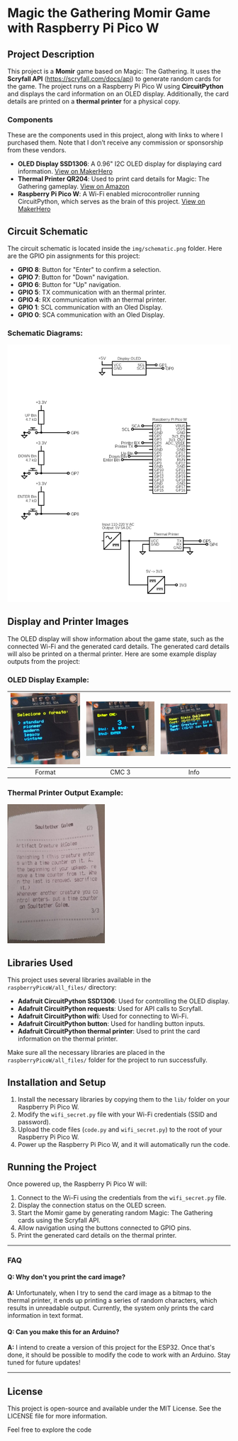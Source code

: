 # Magic the Gathering Momir Game with Raspberry Pi Pico W

## Project Description

This project is a **Momir** game based on Magic: The Gathering. It uses the **Scryfall API** (https://scryfall.com/docs/api) to generate random cards for the game. The project runs on a Raspberry Pi Pico W using **CircuitPython** and displays the card information on an OLED display. Additionally, the card details are printed on a **thermal printer** for a physical copy.

### Components
These are the components used in this project, along with links to where I purchased them. Note that I don’t receive any commission or sponsorship from these vendors.

- **OLED Display SSD1306**: A 0.96" I2C OLED display for displaying card information. [View on MakerHero](https://www.makerhero.com/produto/display-oled-0-96-i2c-azul-amarelo/)
- **Thermal Printer QR204**: Used to print card details for Magic: The Gathering gameplay. [View on Amazon](https://www.amazon.com.br/Impressora-Embutidos-Interface-Impressão-Velocidade/dp/B09SLRYVLX?dib=eyJ2IjoiMSJ9.v9BuBsMk-0-AU80VuPvVn1eoEbpjG6LP8RDwXBchbr3NeuiZkpJWYj_lmojVrWmkfNVzwoE22miVnqXa2Am-A0-LzW932i98gh0SnY_r24U.Ka7JJ24gz-jwe431e5LSB-87YlXlQs8-xkN9nf6Wmmo&dib_tag=se&keywords=qr204&qid=1731605326&sr=8-1&ufe=app_do%3Aamzn1.fos.4bb5663b-6f7d-4772-84fa-7c7f565ec65b&th=1)
- **Raspberry Pi Pico W**: A Wi-Fi enabled microcontroller running CircuitPython, which serves as the brain of this project. [View on MakerHero](https://www.makerhero.com/produto/raspberry-pi-pico-w/)


## Circuit Schematic
The circuit schematic is located inside the `img/schematic.png` folder. Here are the GPIO pin assignments for this project:

- **GPIO 8**: Button for "Enter" to confirm a selection.
- **GPIO 7**: Button for "Down" navigation.
- **GPIO 6**: Button for "Up" navigation.
- **GPIO 5**: TX communication with an thermal printer.
- **GPIO 4**: RX communication with an thermal printer.
- **GPIO 1**: SCL communication with an Oled Display.
- **GPIO 0**: SCA communication with an Oled Display.

### Schematic Diagrams:
![Image 4](img/circuit/circuit.png)

## Display and Printer Images
The OLED display will show information about the game state, such as the connected Wi-Fi and the generated card details. The generated card details will also be printed on a thermal printer. Here are some example display outputs from the project:

### OLED Display Example:

| <img src="img/display_images/format.JPG" width="200" /> | <img src="img/display_images/cmc3.JPG" width="200" /> | <img src="img/display_images/info.JPG" width="200" /> |
|:---:|:---:|:---:|
| Format | CMC 3 | Info |


### Thermal Printer Output Example:
<img src="img/card/card.JPG" width="220" />

## Libraries Used

This project uses several libraries available in the `raspberryPicoW/all_files/` directory:

- **Adafruit CircuitPython SSD1306**: Used for controlling the OLED display.
- **Adafruit CircuitPython requests**: Used for API calls to Scryfall.
- **Adafruit CircuitPython wifi**: Used for connecting to Wi-Fi.
- **Adafruit CircuitPython button**: Used for handling button inputs.
- **Adafruit CircuitPython thermal printer**: Used to print the card information on the thermal printer.

Make sure all the necessary libraries are placed in the `raspberryPicoW/all_files/` folder for the project to run successfully.

## Installation and Setup

1. Install the necessary libraries by copying them to the `lib/` folder on your Raspberry Pi Pico W.
2. Modify the `wifi_secret.py` file with your Wi-Fi credentials (SSID and password).
3. Upload the code files (`code.py` and `wifi_secret.py`) to the root of your Raspberry Pi Pico W.
4. Power up the Raspberry Pi Pico W, and it will automatically run the code.

## Running the Project

Once powered up, the Raspberry Pi Pico W will:

1. Connect to the Wi-Fi using the credentials from the `wifi_secret.py` file.
2. Display the connection status on the OLED screen.
3. Start the Momir game by generating random Magic: The Gathering cards using the Scryfall API.
4. Allow navigation using the buttons connected to GPIO pins.
5. Print the generated card details on the thermal printer.

---
### FAQ

#### Q: Why don't you print the card image?
**A:** Unfortunately, when I try to send the card image as a bitmap to the thermal printer, it ends up printing a series of random characters, which results in unreadable output. Currently, the system only prints the card information in text format.

#### Q: Can you make this for an Arduino?
**A:** I intend to create a version of this project for the ESP32. Once that's done, it should be possible to modify the code to work with an Arduino. Stay tuned for future updates!

---

## License
This project is open-source and available under the MIT License. See the LICENSE file for more information.


Feel free to explore the code